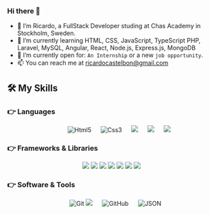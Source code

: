 ### Hi there 👋

- 👋 I’m Ricardo, a FullStack Developer studing at Chas Academy in Stockholm, Sweden.
- 🌱 I’m currently learning HTML, CSS, JavaScript, TypeScript PHP, Laravel, MySQL, Angular, React, Node.js, Express.js, MongoDB
- :thinking: I’m currently open for: `An Internship` or a new `job opportunity`.
- 📫 You can reach me at ricardocastelbon@gmail.com

  
## 🛠️ My Skills

### 👉 Languages

<p align="center"> 
  &emsp; 
   <img alt="Html5" src="https://img.shields.io/badge/Html-1c1c1c?&style=flat-square&logo=Html5">
  &emsp;
   <img alt="Css3" src="https://img.shields.io/badge/Css-1c1c1c?&style=flat-square&logo=Css3">
  &emsp;
  <img src="https://img.shields.io/badge/JavaScript-1c1c1c?&style=flat-square&logo=JavaScript" />
  &emsp;
    <img src="https://img.shields.io/badge/TypeScript-1c1c1c?&style=flat-square&logo=TypeScript" />
  &emsp;
   <img src="https://img.shields.io/badge/PHP-1c1c1c?&style=flat-square&logo=PHP" />
</p>

### 👉 Frameworks & Libraries
<p align="center"> 
 <img src="https://img.shields.io/badge/React-1c1c1c?&style=flat-square&logo=React" />
 <img src="https://img.shields.io/badge/Angular-1c1c1c?&style=flat-square&logo=Angular" />
 <img src="https://img.shields.io/badge/Laravel-1c1c1c?&style=flat-square&logo=Laravel" />
 <img src="https://img.shields.io/badge/Express-1c1c1c?&style=flat-square&logo=Express" />
 <img src="https://img.shields.io/badge/Tailwindcss-1c1c1c?&style=flat-square&logo=Tailwindcss" />
 <img src="https://img.shields.io/badge/Bootstrap-1c1c1c?&style=flat-square&logo=Bootstrap" />
 <img src="https://img.shields.io/badge/Sass-1c1c1c?&style=flat-square&logo=sass" />
   &emsp;
</p>

 ### 👉 Software & Tools
 
<p align="center">
  &emsp;
   <img alt="Git" src="https://img.shields.io/badge/Git%20-%23F05033.svg?style=plastic&logo=git&logoColor=white">
   <img src="https://img.shields.io/badge/Git-1c1c1c?&style=flat-square&logo=git" />
  &emsp;
   <img alt="GitHub" src="https://img.shields.io/badge/github-%23181717.svg?style=plastic&logo=github&logoColor=white">
  &emsp;
    <img alt="JSON" img src="https://img.shields.io/badge/json-%23000000.svg?style=plastic&logo=json&logoColor=white">
  &emsp;
</p>
